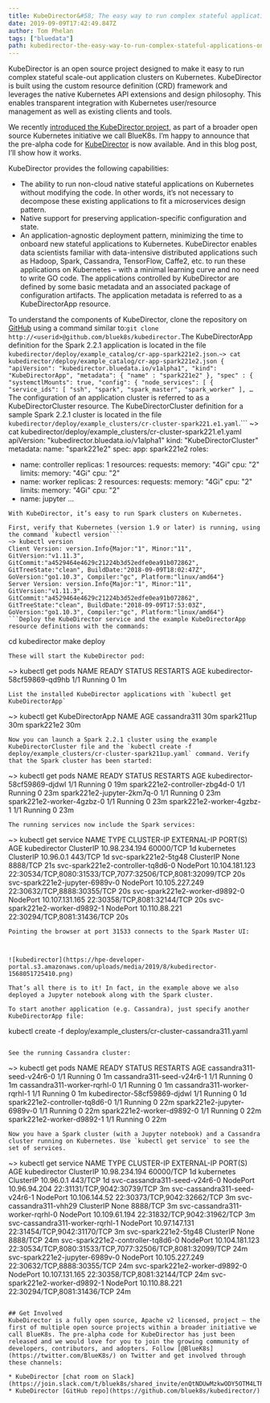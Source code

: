 ```yaml
---
title: KubeDirector&#58; The easy way to run complex stateful applications on Kubernetes
date: 2019-09-09T17:42:49.847Z
author: Tom Phelan 
tags: ["bluedata"]
path: kubedirector-the-easy-way-to-run-complex-stateful-applications-on-kubern
---
```

KubeDirector is an open source project designed to make it easy to run complex stateful scale-out application clusters on Kubernetes. KubeDirector is built using the custom resource definition (CRD) framework and leverages the native Kubernetes API extensions and design philosophy. This enables transparent integration with Kubernetes user/resource management as well as existing clients and tools.

We recently [introduced the KubeDirector project](https://medium.com/@thomas_phelan/operation-stateful-introducing-bluek8s-and-kubernetes-director-aa204952f619/), as part of a broader open source Kubernetes initiative we call BlueK8s. I’m happy to announce that the pre-alpha code for [KubeDirector](https://github.com/bluek8s/kubedirector/) is now available. And in this blog post, I’ll show how it works.

KubeDirector provides the following capabilities:

* The ability to run non-cloud native stateful applications on Kubernetes without modifying the code. In other words, it’s not necessary to decompose these existing applications to fit a microservices design pattern.
* Native support for preserving application-specific configuration and state.
* An application-agnostic deployment pattern, minimizing the time to onboard new stateful applications to Kubernetes.
KubeDirector enables data scientists familiar with data-intensive distributed applications such as Hadoop, Spark, Cassandra, TensorFlow, Caffe2, etc. to run these applications on Kubernetes – with a minimal learning curve and no need to write GO code. The applications controlled by KubeDirector are defined by some basic metadata and an associated package of configuration artifacts. The application metadata is referred to as a KubeDirectorApp resource.

To understand the components of KubeDirector, clone the repository on [GitHub](https://github.com/bluek8s/kubedirector/) using a command similar to:```
git clone http://<userid>@github.com/bluek8s/kubedirector.
```The KubeDirectorApp definition for the Spark 2.2.1 application is located in the file `kubedirector/deploy/example_catalog/cr-app-spark221e2.json`.```
 ~> cat kubedirector/deploy/example_catalog/cr-app-spark221e2.json
 {
    "apiVersion": "kubedirector.bluedata.io/v1alpha1",
    "kind": "KubeDirectorApp",
    "metadata": {
        "name" : "spark221e2"
    },
    "spec" : {
        "systemctlMounts": true,
        "config": {
            "node_services": [
                {
                    "service_ids": [
                        "ssh",
                        "spark",
                        "spark_master",
                        "spark_worker"
                    ],
…
```The configuration of an application cluster is referred to as a KubeDirectorCluster resource. The KubeDirectorCluster definition for a sample Spark 2.2.1 cluster is located in the file `kubedirector/deploy/example_clusters/cr-cluster-spark221.e1.yaml`.```
~> cat kubedirector/deploy/example_clusters/cr-cluster-spark221.e1.yaml
apiVersion: "kubedirector.bluedata.io/v1alpha1"
kind: "KubeDirectorCluster"
metadata:
  name: "spark221e2"
spec:
  app: spark221e2
  roles:
  - name: controller
    replicas: 1
    resources:
      requests:
        memory: "4Gi"
        cpu: "2"
      limits:
        memory: "4Gi"
        cpu: "2"
  - name: worker
    replicas: 2
    resources:
      requests:
        memory: "4Gi"
        cpu: "2"
      limits:
        memory: "4Gi"
        cpu: "2"
  - name: jupyter
…
```## Running Spark on Kubernetes with KubeDirector
With KubeDirector, it’s easy to run Spark clusters on Kubernetes.

First, verify that Kubernetes (version 1.9 or later) is running, using the command `kubectl version````
~> kubectl version
Client Version: version.Info{Major:"1", Minor:"11", GitVersion:"v1.11.3", GitCommit:"a4529464e4629c21224b3d52edfe0ea91b072862", GitTreeState:"clean", BuildDate:"2018-09-09T18:02:47Z", GoVersion:"go1.10.3", Compiler:"gc", Platform:"linux/amd64"}
Server Version: version.Info{Major:"1", Minor:"11", GitVersion:"v1.11.3", GitCommit:"a4529464e4629c21224b3d52edfe0ea91b072862", GitTreeState:"clean", BuildDate:"2018-09-09T17:53:03Z", GoVersion:"go1.10.3", Compiler:"gc", Platform:"linux/amd64"} 
```Deploy the KubeDirector service and the example KubeDirectorApp resource definitions with the commands:

```
cd kubedirector
make deploy
```
These will start the KubeDirector pod:

```
~> kubectl get pods
NAME                           READY     STATUS     RESTARTS     AGE
kubedirector-58cf59869-qd9hb   1/1       Running    0            1m   
```
List the installed KubeDirector applications with `kubectl get KubeDirectorApp`

```
~> kubectl get KubeDirectorApp
NAME           AGE
cassandra311   30m
spark211up     30m
spark221e2     30m
```
Now you can launch a Spark 2.2.1 cluster using the example KubeDirectorCluster file and the `kubectl create -f deploy/example_clusters/cr-cluster-spark211up.yaml` command. Verify that the Spark cluster has been started:

```
~> kubectl get pods
NAME                             READY     STATUS    RESTARTS   AGE
kubedirector-58cf59869-djdwl     1/1       Running   0          19m
spark221e2-controller-zbg4d-0    1/1       Running   0          23m
spark221e2-jupyter-2km7q-0       1/1       Running   0          23m
spark221e2-worker-4gzbz-0        1/1       Running   0          23m
spark221e2-worker-4gzbz-1        1/1       Running   0          23m
```
The running services now include the Spark services:

```
~> kubectl get service
NAME                                TYPE         CLUSTER-IP        EXTERNAL-IP    PORT(S)                                                    AGE
kubedirector                        ClusterIP    10.98.234.194     <none>         60000/TCP                                                  1d
kubernetes                          ClusterIP    10.96.0.1         <none>         443/TCP                                                    1d
svc-spark221e2-5tg48                ClusterIP    None              <none>         8888/TCP                                                   21s
svc-spark221e2-controller-tq8d6-0   NodePort     10.104.181.123    <none>         22:30534/TCP,8080:31533/TCP,7077:32506/TCP,8081:32099/TCP  20s
svc-spark221e2-jupyter-6989v-0      NodePort     10.105.227.249    <none>         22:30632/TCP,8888:30355/TCP                                20s
svc-spark221e2-worker-d9892-0       NodePort     10.107.131.165    <none>         22:30358/TCP,8081:32144/TCP                                20s
svc-spark221e2-worker-d9892-1       NodePort     10.110.88.221     <none>         22:30294/TCP,8081:31436/TCP                                20s
```
Pointing the browser at port 31533 connects to the Spark Master UI:



![kubedirector](https://hpe-developer-portal.s3.amazonaws.com/uploads/media/2019/8/kubedirector-1568051725410.png)

That’s all there is to it! In fact, in the example above we also deployed a Jupyter notebook along with the Spark cluster.

To start another application (e.g. Cassandra), just specify another KubeDirectorApp file:

```
kubectl create -f deploy/example_clusters/cr-cluster-cassandra311.yaml
```

See the running Cassandra cluster:

```
~> kubectl get pods
NAME                              READY     STATUS    RESTARTS   AGE
cassandra311-seed-v24r6-0         1/1       Running   0          1m
cassandra311-seed-v24r6-1         1/1       Running   0          1m
cassandra311-worker-rqrhl-0       1/1       Running   0          1m
cassandra311-worker-rqrhl-1       1/1       Running   0          1m
kubedirector-58cf59869-djdwl      1/1       Running   0          1d
spark221e2-controller-tq8d6-0     1/1       Running   0          22m
spark221e2-jupyter-6989v-0        1/1       Running   0          22m
spark221e2-worker-d9892-0         1/1       Running   0          22m
spark221e2-worker-d9892-1         1/1       Running   0          22m
```
Now you have a Spark cluster (with a Jupyter notebook) and a Cassandra cluster running on Kubernetes. Use `kubectl get service` to see the set of services.

```
~> kubectl get service
NAME                                TYPE         CLUSTER-IP       EXTERNAL-IP   PORT(S)                                                   AGE
kubedirector                        ClusterIP    10.98.234.194    <none>        60000/TCP                                                 1d
kubernetes                          ClusterIP    10.96.0.1        <none>        443/TCP                                                   1d
svc-cassandra311-seed-v24r6-0       NodePort     10.96.94.204     <none>        22:31131/TCP,9042:30739/TCP                               3m
svc-cassandra311-seed-v24r6-1       NodePort     10.106.144.52    <none>        22:30373/TCP,9042:32662/TCP                               3m
svc-cassandra311-vhh29              ClusterIP    None             <none>        8888/TCP                                                  3m
svc-cassandra311-worker-rqrhl-0     NodePort     10.109.61.194    <none>        22:31832/TCP,9042:31962/TCP                               3m
svc-cassandra311-worker-rqrhl-1     NodePort     10.97.147.131    <none>        22:31454/TCP,9042:31170/TCP                               3m
svc-spark221e2-5tg48                ClusterIP    None             <none>        8888/TCP                                                  24m
svc-spark221e2-controller-tq8d6-0   NodePort     10.104.181.123   <none>        22:30534/TCP,8080:31533/TCP,7077:32506/TCP,8081:32099/TCP 24m
svc-spark221e2-jupyter-6989v-0      NodePort     10.105.227.249   <none>        22:30632/TCP,8888:30355/TCP                               24m
svc-spark221e2-worker-d9892-0       NodePort     10.107.131.165   <none>        22:30358/TCP,8081:32144/TCP                               24m
svc-spark221e2-worker-d9892-1       NodePort     10.110.88.221    <none>        22:30294/TCP,8081:31436/TCP                               24m
```

## Get Involved
KubeDirector is a fully open source, Apache v2 licensed, project – the first of multiple open source projects within a broader initiative we call BlueK8s. The pre-alpha code for KubeDirector has just been released and we would love for you to join the growing community of developers, contributors, and adopters. Follow [@BlueK8s](https://twitter.com/BlueK8s/) on Twitter and get involved through these channels:

* KubeDirector [chat room on Slack](https://join.slack.com/t/bluek8s/shared_invite/enQtNDUwMzkwODY5OTM4LTRhYmRmZmE4YzY3OGUzMjA1NDg0MDVhNDQ2MGNkYjRhM2RlMDNjMTI1NDQyMjAzZGVlMDFkNThkNGFjZGZjMGY/)
* KubeDirector [GitHub repo](https://github.com/bluek8s/kubedirector/)
